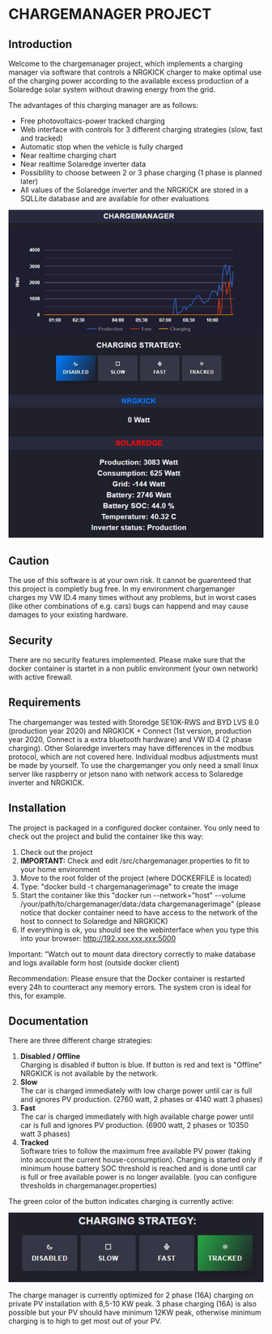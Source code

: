 # CHARGEMANAGER PROJECT 
## Introduction
Welcome to the chargemanager project, which implements a charging manager via software that controls a NRGKICK charger to make optimal use of the charging power according to the available excess production of a Solaredge solar system without drawing energy from the grid.

The advantages of this charging manager are as follows:

* Free photovoltaics-power tracked charging
* Web interface with controls for 3 different charging strategies (slow, fast and tracked)
* Automatic stop when the vehicle is fully charged
* Near realtime charging chart
* Near realtime Solaredge inverter data
* Possibility to choose between 2 or 3 phase charging (1 phase is planned later)
* All values of the Solaredge inverter and the NRGKICK are stored in a SQLLite database and are available for other evaluations

![picture alt](https://github.com/tcoq/chargemanager/blob/main/chargemanager.jpg?raw=true "Screenshot")

## Caution 
The use of this software is at your own risk. It cannot be guarenteed that this project is completly bug free. In my environment chargemanger charges my VW ID.4 many times without any problems, but in worst cases (like other combinations of e.g. cars) bugs can happend and may cause damages to your existing hardware.

## Security
There are no security features implemented. Please make sure that the docker container is startet in a non public environment (your own network) with active firewall.

## Requirements
The chargemanger was tested with Storedge SE10K-RWS and BYD LVS 8.0 (production year 2020) and NRGKICK + Connect (1st version, production year 2020, Connect is a extra bluetooth hardware) and VW ID.4 (2 phase charging). Other Solaredge inverters may have differences in the modbus protocol, which are not covered here. Individual modbus adjustments must be made by yourself. To use the chargemanger you only need a small linux server like raspberry or jetson nano with network access to Solaredge inverter and NRGKICK.

## Installation

The project is packaged in a configured docker container. You only need to check out the project and bulid the container like this way:

1. Check out the project
2. **IMPORTANT:** Check and edit /src/chargemanager.properties to fit to your home environment 
3. Move to the root folder of the project (where DOCKERFILE is located)
4. Type: "docker build -t chargemanagerimage" to create the image
5. Start the container like this "docker run --network="host" --volume /your/path/to/chargemanager/data:/data chargemanagerimage" (please notice that docker container need to have access to the network of the host to connect to Solaredge and NRGKICK)
6. If everything is ok, you should see the webinterface when you type this into your browser: http://192.xxx.xxx.xxx:5000

Important: "Watch out to mount data directory correctly to make database and logs available form host (outside docker client)

Recommendation: 
Please ensure that the Docker container is restarted every 24h to counteract any memory errors. The system cron is ideal for this, for example.

## Documentation
There are three different charge strategies:

1. **Disabled / Offline**<br/>
  Charging is disabled if button is blue. If button is red and text is "Offline" NRGKICK is not available by the network.
3. **Slow**<br/>
  The car is charged immediately with low charge power until car is full and ignores PV production. (2760 watt, 2 phases or 4140 watt 3 phases)
5. **Fast**<br/>
  The car is charged immediately with high available charge power until car is full and ignores PV production. (6900 watt, 2 phases or 10350 watt 3 phases)
7. **Tracked**<br/>
  Software tries to follow the maximum free available PV power (taking into account the current house-consumption). Charging is started only if minimum house battery SOC threshold is reached and is done until car is full or free available power is no longer available. (you can configure thresholds in chargemanager.properties)
  
The green color of the button indicates charging is currently active:

![picture alt](https://github.com/tcoq/chargemanager/blob/main/green.jpg?raw=true "Screenshot")

The charge manager is currently optimized for 2 phase (16A) charging on private PV installation with 8,5-10 KW peak. 3 phase charging (16A) is also possible but your PV should have minimum 12KW peak, otherwise minimum charging is to high to get most out of your PV. 
